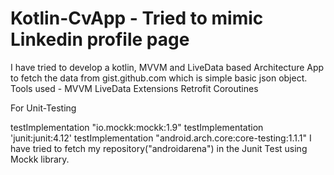 # Kotlin-CvApp - Tried to mimic Linkedin profile page
I have tried to develop a kotlin, MVVM and LiveData based Architecture App to fetch the data from gist.github.com which is simple basic json object.
Tools used - 
MVVM
LiveData
Extensions
Retrofit
Coroutines

For Unit-Testing

  testImplementation "io.mockk:mockk:1.9"
  testImplementation 'junit:junit:4.12'
  testImplementation "android.arch.core:core-testing:1.1.1"
I have tried to fetch my repository("androidarena") in the Junit Test using Mockk library.
